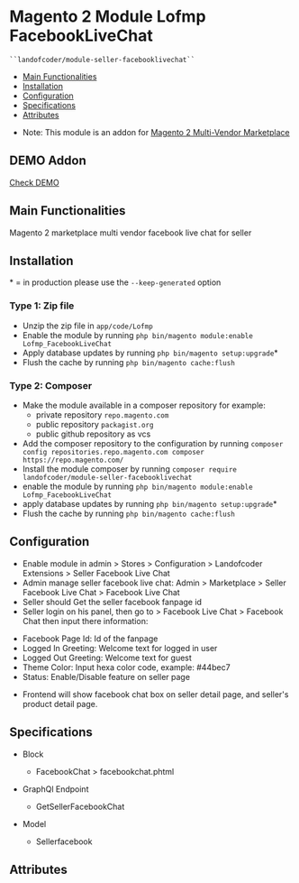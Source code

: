 # Magento 2 Module Lofmp FacebookLiveChat

    ``landofcoder/module-seller-facebooklivechat``

 - [Main Functionalities](#markdown-header-main-functionalities)
 - [Installation](#markdown-header-installation)
 - [Configuration](#markdown-header-configuration)
 - [Specifications](#markdown-header-specifications)
 - [Attributes](#markdown-header-attributes)

* Note: 
This module is an addon for [Magento 2 Multi-Vendor Marketplace](https://landofcoder.com/magento-2-marketplace-extension.html/)

## DEMO Addon
[Check DEMO](https://magento2.landofcoder.com/index.php/seller/andyhoanghuu.html)

## Main Functionalities
Magento 2 marketplace multi vendor facebook live chat for seller

## Installation
\* = in production please use the `--keep-generated` option

### Type 1: Zip file

 - Unzip the zip file in `app/code/Lofmp`
 - Enable the module by running `php bin/magento module:enable Lofmp_FacebookLiveChat`
 - Apply database updates by running `php bin/magento setup:upgrade`\*
 - Flush the cache by running `php bin/magento cache:flush`

### Type 2: Composer

 - Make the module available in a composer repository for example:
    - private repository `repo.magento.com`
    - public repository `packagist.org`
    - public github repository as vcs
 - Add the composer repository to the configuration by running `composer config repositories.repo.magento.com composer https://repo.magento.com/`
 - Install the module composer by running `composer require landofcoder/module-seller-facebooklivechat`
 - enable the module by running `php bin/magento module:enable Lofmp_FacebookLiveChat`
 - apply database updates by running `php bin/magento setup:upgrade`\*
 - Flush the cache by running `php bin/magento cache:flush`


## Configuration

- Enable module in admin > Stores > Configuration > Landofcoder Extensions > Seller Facebook Live Chat
- Admin manage seller facebook live chat: Admin > Marketplace > Seller Facebook Live Chat > Facebook Live Chat
- Seller should Get the seller facebook fanpage id 
- Seller login on his panel, then go to > Facebook Live Chat > Facebook Chat then input there information:
+ Facebook Page Id: Id of the fanpage
+ Logged In Greeting: Welcome text for logged in user
+ Logged Out Greeting: Welcome text for guest
+ Theme Color: Input hexa color code, example: #44bec7
+ Status: Enable/Disable feature on seller page

- Frontend will show facebook chat box on seller detail page, and seller's product detail page.


## Specifications

 - Block
	- FacebookChat > facebookchat.phtml

 - GraphQl Endpoint
	- GetSellerFacebookChat

 - Model
	- Sellerfacebook


## Attributes



